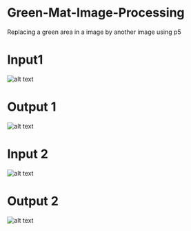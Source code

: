 # Green-Mat-Image-Processing
Replacing a green area in a image by another image using p5
# Input1
![alt text](https://github.com/rinovethamoses97/Green-Mat-Image-Processing/tree/master/public/ouputSource.png)
# Output 1
![alt text](https://github.com/rinovethamoses97/Green-Mat-Image-Processing/tree/master/public/ouputTarget.png)
# Input 2
![alt text](https://github.com/rinovethamoses97/Green-Mat-Image-Processing/tree/master/public/ouputSource1.png)
# Output 2
![alt text](https://github.com/rinovethamoses97/Green-Mat-Image-Processing/tree/master/public/ouput1Target.png)
